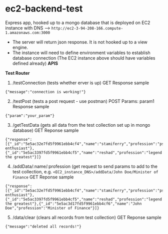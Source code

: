 # ec2-backend-test
Express app, hooked up to a mongo database that is deployed on EC2 instance with DNS --> `http://ec2-3-94-208-166.compute-1.amazonaws.com:3000`
* The server will return json response. It is not hooked up to a view engine.
* The instance will need to define environment variables to establish database connection (The EC2 instance above should have variables defined already)
**APIS**

__Test Router__
1. /testConnection (tests whether erver is up)
GET
Response sample
```
{"message":"connection is working!"}
```

2. /testPost (tests a post request - use postman)
POST
Params: param1
Response sample
```
{"param":"your_param"}
```

3. /getTestData (gets all data from the test collection set up in mongo database)
GET
Reponse sample 
```
{"response":[{"_id":"5e5ac32e7fd5f9961ebb4cf4","name":"stamiferry","profession":"psilocybin enthusiast"},{"_id":"5e5ac3397fd5f9961ebb4cf5","name":"reshad","profession":"legend the greatest"}]}
```

4. /addData/:name/:profession (get request to send params to add to the test collection, e.g. `<EC2_instance_DNS>/addData/John Doe/Minister of Finance`
GET
Reponse sample
```
{"response":[{"_id":"5e5ac32e7fd5f9961ebb4cf4","name":"stamiferry","profession":"psilocybin enthusiast"},{"_id":"5e5ac3397fd5f9961ebb4cf5","name":"reshad","profession":"legend the greatest"},{"_id":"5e5ac3d17fd5f9961ebb4cf6","name":"John Doe","profession":"Minister of Finance"}]}
```

5. /data/clear (clears all records from test collection)
GET
Reponse sample
```
{"message":"deleted all records!"}
```
